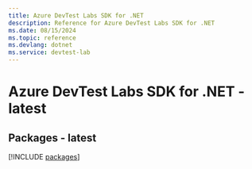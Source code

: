 ```yaml
---
title: Azure DevTest Labs SDK for .NET
description: Reference for Azure DevTest Labs SDK for .NET
ms.date: 08/15/2024
ms.topic: reference
ms.devlang: dotnet
ms.service: devtest-lab
---
```

# Azure DevTest Labs SDK for .NET - latest
## Packages - latest
[!INCLUDE [packages](devtest-labs-index.md)]